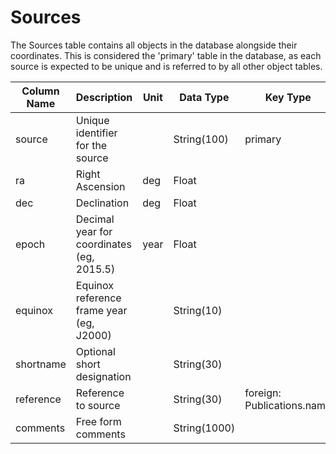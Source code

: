 # Sources

The Sources table contains all objects in the database alongside their coordinates. 
This is considered the 'primary' table in the database, as each source 
is expected to be unique and is referred to by all other object tables.

| Column Name | Description  | Unit  | Data Type | Key Type  |
|---|---|---|---|---|
| source    | Unique identifier for the source |   | String(100)  | primary  |
| ra        | Right Ascension | deg | Float  |   |
| dec       | Declination | deg | Float  |   |
| epoch     | Decimal year for coordinates (eg, 2015.5) | year | Float |   |
| equinox   | Equinox reference frame year (eg, J2000) |  | String(10) |   |
| shortname | Optional short designation |   | String(30) |   |
| reference | Reference to source |   | String(30) | foreign: Publications.name |
| comments  | Free form comments |   | String(1000) |   |
